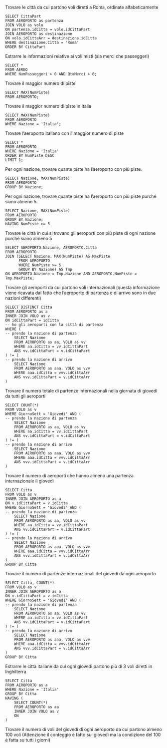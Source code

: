 Trovare le città da cui partono voli diretti a Roma, ordinate alfabeticamente
```
SELECT CittaPart
FROM AEROPORTO as partenza
JOIN VOLO as volo
ON partenza.idCitta = volo.idCittaPart
JOIN AEROPORTO as destinazione
ON volo.idCittaArr = destinazione.idCitta
WHERE destinazione.Citta = 'Roma'
ORDER BY CittaPart
```


Estrarre le informazioni relative ai voli misti (sia merci che passeggeri)
```
SELECT *
FROM AEREO
WHERE NumPasseggeri > 0 AND QtaMerci > 0;

```


Trovare  il maggior numero di piste 

```
SELECT MAX(NumPiste)
FROM AEROPORTO;
```

Trovare il maggior numero di piste in Italia
```
SELECT MAX(NumPiste)
FROM AEROPORTO
WHERE Nazione = 'Italia';
```

Trovare l’aeroporto italiano con il maggior numero di piste
```
SELECT *
FROM AEROPORTO
WHERE Nazione = 'Italia'
ORDER BY NumPiste DESC
LIMIT 1;
```

Per ogni nazione, trovare quante piste ha l’aeroporto con più piste.
```
SELECT Nazione, MAX(NumPiste)
FROM AEROPORTO
GROUP BY Nazione;
```

Per ogni nazione, trovare quante piste ha l’aeroporto con più piste purché siano almeno 5.
```
SELECT Nazione, MAX(NumPiste)
FROM AEROPORTO
GROUP BY Nazione;
HAVING NumPiste >= 5
```

Trovare le città in cui si trovano gli aeroporti con più piste di ogni nazione purché siano almeno 5
```
SELECT AEROPORTO.Nazione, AEROPORTO.Citta
FROM AEROPORTO
JOIN (SELECT Nazione, MAX(NumPiste) AS MaxPiste
      FROM AEROPORTO
      WHERE NumPiste >= 5
      GROUP BY Nazione) AS Tmp
ON AEROPORTO.Nazione = Tmp.Nazione AND AEROPORTO.NumPiste = Tmp.MaxPiste;
```

Trovare gli aeroporti da cui partono voli internazionali (questa informazione viene ricavata  dal fatto che l’aeroporto di partenza e di arrivo sono in due nazioni differenti)
```
SELECT DISTINCT Citta
FROM AEROPORTO as a
INNER JOIN VOLO as v
ON idCittaPart = idCitta
-- ho gli aeroporti con la città di partenza
WHERE (
-- prendo la nazione di partenza
	SELECT Nazione
	FROM AEROPORTO as aa, VOLO as vv
	WHERE aa.idCitta = vv.idCittaPart 
	ANS vv.idCittaPart = v.idCittaPart
) != (
-- prendo la nazione di arrivo
	SELECT Nazione
	FROM AEROPORTO as aaa, VOLO as vvv
	WHERE aaa.idCitta = vvv.idCittaArr
	ANS vvv.idCittaPart = v.idCittaArr
)
```
Trovare il numero totale di partenze internazionali nella giornata di giovedì  da tutti gli aeroporti

```
SELECT COUNT(*)
FROM VOLO as v
WHERE GiornoSett = 'Giovedì' AND (
-- prendo la nazione di partenza
	SELECT Nazione
	FROM AEROPORTO as aa, VOLO as vv
	WHERE aa.idCitta = vv.idCittaPart 
	ANS vv.idCittaPart = v.idCittaPart
) != (
-- prendo la nazione di arrivo
	SELECT Nazione
	FROM AEROPORTO as aaa, VOLO as vvv
	WHERE aaa.idCitta = vvv.idCittaArr
	ANS vvv.idCittaPart = v.idCittaArr
)
```
Trovare il numero di aeroporti che hanno almeno una partenza internazionale il giovedì
```
SELECT Citta
FROM VOLO as v
INNER JOIN AEROPORTO as a
ON v.idCittaPart = v.idCitta
WHERE GiornoSett = 'Giovedì' AND (
-- prendo la nazione di partenza
	SELECT Nazione
	FROM AEROPORTO as aa, VOLO as vv
	WHERE aa.idCitta = vv.idCittaPart 
	ANS vv.idCittaPart = v.idCittaPart
) != (
-- prendo la nazione di arrivo
	SELECT Nazione
	FROM AEROPORTO as aaa, VOLO as vvv
	WHERE aaa.idCitta = vvv.idCittaArr
	ANS vvv.idCittaPart = v.idCittaArr
)
GROUP BY Citta
```

Trovare il numero di partenze internazionali del giovedì da ogni aeroporto
```
SELECT Citta, COUNT(*)
FROM VOLO as v
INNER JOIN AEROPORTO as a
ON v.idCittaPart = v.idCitta
WHERE GiornoSett = 'Giovedì' AND (
-- prendo la nazione di partenza
	SELECT Nazione
	FROM AEROPORTO as aa, VOLO as vv
	WHERE aa.idCitta = vv.idCittaPart 
	ANS vv.idCittaPart = v.idCittaPart
) != (
-- prendo la nazione di arrivo
	SELECT Nazione
	FROM AEROPORTO as aaa, VOLO as vvv
	WHERE aaa.idCitta = vvv.idCittaArr
	ANS vvv.idCittaPart = v.idCittaArr
)
GROUP BY Citta
```
Estrarre le città italiane da cui ogni giovedì partono più di 3 voli diretti in Inghilterra
```
SELECT Citta
FROM AEROPORTO as a
WHERE Nazione = 'Italia'
GROUP BY Citta
HAVING (
	SELECT COUNT(*)
	FROM AEROPORTO as aa
	INNER JOIN VOLO as v
	ON 
)
```
Trovare il numero di voli del giovedì di ogni aeroporto da cui partono almeno 100 voli (Attenzione il conteggio è fatto sul giovedì ma la condizione del 100 è fatta su tutti i giorni)
```

```